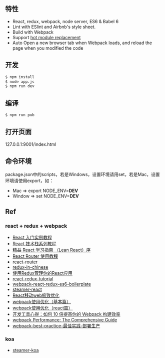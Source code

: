 ## 特性

- React, redux, webpack, node server, ES6 & Babel 6
- Lint with ESlint and Airbnb's style sheet.
- Build with Webpack
- Support [hot module replacement](https://webpack.github.io/docs/hot-module-replacement.html)
- Auto Open a new browser tab when Webpack loads, and reload the page when you modified the code

## 开发

```bash
$ npm install
$ node app.js
$ npm run dev
```

## 编译

```bash
$ npm run pub
```

## 打开页面

127.0.0.1:9001/index.html

## 命令环境
package.json中的scripts，若是Windows，设置环境请用set，若是Mac，设置环境请使用export，如：
* Mac => export NODE_ENV=__DEV__
* Window => set NODE_ENV=__DEV__

## Ref

### react + redux + webpack

- [React 入门实例教程](http://www.ruanyifeng.com/blog/2015/03/react.html)
- [React 技术栈系列教程](http://www.ruanyifeng.com/blog/2016/09/react-technology-stack.html)
- [精益 React 学习指南 （Lean React）序](https://segmentfault.com/a/1190000005136764)
- [React Router 使用教程](http://www.ruanyifeng.com/blog/2016/05/react_router.html)
- [react-router](https://github.com/reactjs/react-router-tutorial)
- [redux-in-chinese](https://github.com/camsong/redux-in-chinese)
- [使用Redux管理你的React应用](https://github.com/matthew-sun/redux-example)
- [react-redux-tutorial](https://github.com/lewis617/react-redux-tutorial)
- [webpack-react-redux-es6-boilerplate](https://github.com/xiaoyann/webpack-react-redux-es6-boilerplate)
- [steamer-react](https://github.com/huangtubiao/steamer-react)
- [React移动web极致优化](https://github.com/lcxfs1991/blog/issues/8)
- [webpack使用优化（基本篇）](https://github.com/lcxfs1991/blog/issues/2)
- [webpack使用优化（react篇）](https://github.com/lcxfs1991/blog/issues/7)
- [开发工具心得：如何 10 倍提高你的 Webpack 构建效率](https://segmentfault.com/a/1190000005770042)
- [webpack Performance: The Comprehensive Guide](https://github.com/lcxfs1991/blog/issues/15)
- [webpack-best-practice-最佳实践-部署生产](http://qiutc.me/post/webpack-best-practice-最佳实践-部署生产.html)


### koa

- [steamer-koa](https://github.com/huangtubiao/steamer-koa)
